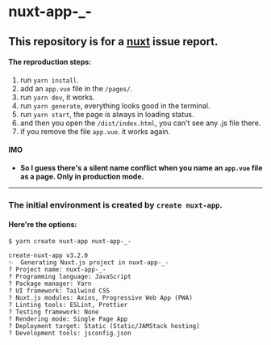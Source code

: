 # nuxt-app-_-

## This repository is for a [nuxt](https://github.com/nuxt/nuxt.js) issue report.

#### The reproduction steps:
1. run `yarn install`.
2. add an `app.vue` file in the `/pages/`.
3. run `yarn dev`, it works.
4. run `yarn generate`, everything looks good in the terminal.
5. run `yarn start`, the page is always in loading status.
6. and then you open the `/dist/index.html`, you can't see any .js file there.
7. if you remove the file `app.vue`. it works again.

#### IMO
- **So I guess there's a silent name conflict when you name an `app.vue` file as a page. Only in production mode.**

---

### The initial environment is created by `create nuxt-app`. 

#### Here're the options:
```
$ yarn create nuxt-app nuxt-app-_-

create-nuxt-app v3.2.0
✨  Generating Nuxt.js project in nuxt-app-_-
? Project name: nuxt-app-_-
? Programming language: JavaScript
? Package manager: Yarn
? UI framework: Tailwind CSS
? Nuxt.js modules: Axios, Progressive Web App (PWA)
? Linting tools: ESLint, Prettier
? Testing framework: None
? Rendering mode: Single Page App
? Deployment target: Static (Static/JAMStack hosting)
? Development tools: jsconfig.json

```
